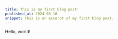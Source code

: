 ```yaml
---
title: This is my first blog post!
published_at: 2024-03-16
snippet: This is an excerpt of my first blog post.
---
```


Hello, world!
